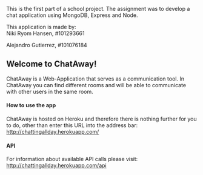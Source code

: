 This is the first part of a school project.
The assignment was to develop a chat application using MongoDB, Express and Node.

This application is made by:\
Niki Ryom Hansen, #101293661

Alejandro Gutierrez, #101076184

## Welcome to ChatAway!
ChatAway is a Web-Application that serves as a communication tool.
In ChatAway you can find different rooms and will be able to communicate with other
users in the same room.

#### How to use the app
ChatAway is hosted on Heroku and therefore there is nothing further for you to do, 
other than enter this URL into the address bar:\
http://chattingallday.herokuapp.com/

#### API
For information about available API calls please visit:\
http://chattingallday.herokuapp.com/api
